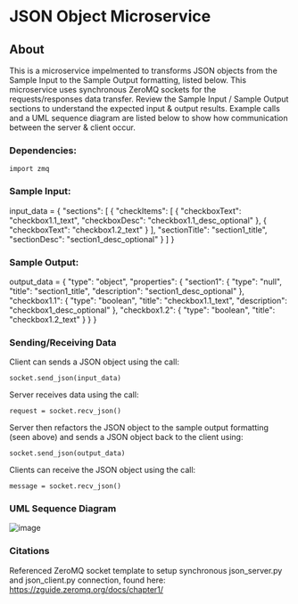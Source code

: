 # JSON Object Microservice

## About
This is a microservice impelmented to transforms JSON objects from the Sample Input to the Sample Output formatting, listed below.
This microservice uses synchronous ZeroMQ sockets for the requests/responses data transfer. Review the Sample Input / Sample Output sections to understand the expected input & output results. Example calls and a UML sequence diagram are listed below to show how communication between the server & client occur.

### Dependencies:

    import zmq

### Sample Input:
input_data = 
{
  "sections": [
    {
      "checkItems": [
        {
          "checkboxText": "checkbox1.1_text",
          "checkboxDesc": "checkbox1.1_desc_optional"
        },
        {
          "checkboxText": "checkbox1.2_text"
        }
      ],
      "sectionTitle": "section1_title",
      "sectionDesc": "section1_desc_optional"
    }
  ]
}

### Sample Output:
output_data =
{
  "type": "object",
  "properties": {
    "section1": {
      "type": "null",
      "title": "section1_title",
      "description": "section1_desc_optional"
    },
    "checkbox1.1": {
      "type": "boolean",
      "title": "checkbox1.1_text",
      "description": "checkbox1_desc_optional"
    },
    "checkbox1.2": {
      "type": "boolean",
      "title": "checkbox1.2_text"
    }
  }
}

### Sending/Receiving Data
Client can sends a JSON object using the call:

    socket.send_json(input_data)
    
Server receives data using the call:

    request = socket.recv_json()
Server then refactors the JSON object to the sample output formatting (seen above) and sends a JSON object back to the client using:

    socket.send_json(output_data)
    
Clients can receive the JSON object using the call:

    message = socket.recv_json()
    
### UML Sequence Diagram
 ![image](https://user-images.githubusercontent.com/67238817/236879142-eff1467e-1a6b-4973-b374-b0c5f4f7bb29.png)
 
### Citations
Referenced ZeroMQ socket template to setup synchronous json_server.py and json_client.py connection, found here: https://zguide.zeromq.org/docs/chapter1/


